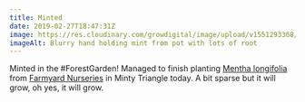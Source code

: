 ```yaml
---
title: Minted
date: 2019-02-27T18:47:31Z
image: https://res.cloudinary.com/growdigital/image/upload/v1551293368/menthalongifolia-26419189537.jpg
imageAlt: Blurry hand holding mint from pot with lots of root
---
```


Minted in the #ForestGarden! Managed to finish planting [Mentha longifolia](https://pfaf.org/user/plant.aspx?latinname=Mentha+longifolia) from [Farmyard Nurseries](https://farmyardnurseries.co.uk) in Minty Triangle today. A bit sparse but it will grow, oh yes, it will grow.
